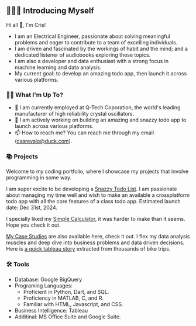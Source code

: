 ## 🙋🏻‍♂️ Introducing Myself 

Hi all 👋, I'm Cris!
- I am an Electrical Engineer, passionate about solving meaningful problems and eager to contribute to a team of excelling individuals.
- I am driven and fascinated by the workings of habit and the mind; and a dedicated listener of audiobooks exploring these topics.
- I am also a developer and data enthusiast with a strong focus in machine learning and data analysis.
- My current goal: to develop an amazing todo app, then launch it across various platforms. 
 
<!---
Fascinated by the workings of habit and the mind. A dedicated listener of audiobooks exploring these topics.
Currently, I'm open to entry-level opportunities in roles such as Electrical Engineer, Software Engineer, and Data Analyst.
--->

### 🤷‍♂ What I'm Up To?
- 🌱 I am currently employed at Q-Tech Coporation, the world's leading manufacturer of high reliability crystal oscillators.
- 💞️ I am actively working on building an amazing and snazzy todo app to launch across various platforms.
- 📫 How to reach me? You can reach me through my email (csarevalo@duck.com).


### 📚 Projects

Welcome to my coding portfolio, where I showcase my projects that involve programming in some way. 

I am super excite to be developing a [Snazzy Todo List](https://csarevalo.github.io/snazzy-todo-list/). I am passionate about managing my time well and wish to make an available a crossplatform todo app with all the core features of a class todo app. Estimated launch date: Dec 31st, 2024.

I specially liked my [Simple Calculator](https://csarevalo.github.io/Flutter-App-Simple-Calculator/), it was harder to make than it seems. Hope you check it out.

[My Case Studies](https://csarevalo.github.io/Case-Studies/) are also available here, check it out. I flex my data analysis muscles and deep dive into business problems and data driven decisions. Here is [a quick tableau story](https://csarevalo.github.io/cyclistic-data-analysis/) extracted from thousands of bike trips.


### 🛠️ Tools

- Database: Google BigQuery
- Programing Languages:
  - Proficient in Python, Dart, and SQL.
  - Proficiency in MATLAB, C, and R.
  - Familiar with HTML, Javascript, and CSS.
- Business Intelligence: Tableau
- Additinal: MS Office Suite and Google Suite.



<!---
- 🌱 I am actively applying to jobs in Electrical Engineering Field.
- 💞️ I’m also currently working on building a web portfolio to showcase my projects well, ... I'll post the link here when I'm done
--->


<!--
###🙋🏻‍♂️ Introducing Myself

I'm Cristian, a data junior enthusiast with a strong focus in SQL. 

With expertise in query optimization, database design, data modeling, and data analysis, I'm passionate about helping businesses make sense of their data.

Currently, I'm open to opportunities in roles such as Electrical Engineering, Machine Learning, Data Analyst, Business Intelligence Analyst, and Analytics Engineer.

- Python: NumPy, Pandas, Matplotlib,...

###📚 Projects

### 🛠️ Tools

- 1
- 2...
--->
